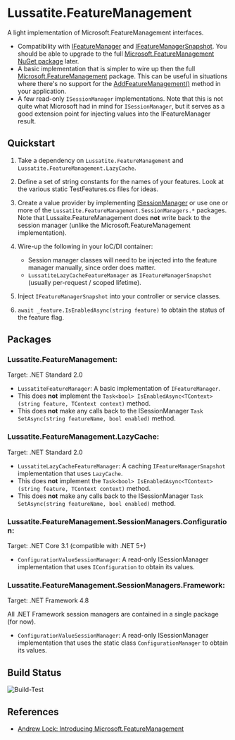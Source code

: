 # Lussatite.FeatureManagement

A light implementation of Microsoft.FeatureManagement interfaces.

- Compatibility with [IFeatureManager](https://docs.microsoft.com/en-us/dotnet/api/microsoft.featuremanagement.ifeaturemanager) and [IFeatureManagerSnapshot](https://docs.microsoft.com/en-us/dotnet/api/microsoft.featuremanagement.ifeaturemanagersnapshot).  You should be able to upgrade to the full [Microsoft.FeatureManagement NuGet package](https://www.nuget.org/packages/Microsoft.FeatureManagement/) later.
- A basic implementation that is simpler to wire up then the full [Microsoft.FeatureManagement](https://github.com/microsoft/FeatureManagement-Dotnet) package.  This can be useful in situations where there's no support for the [AddFeatureManagement()](https://docs.microsoft.com/en-us/dotnet/api/microsoft.featuremanagement.servicecollectionextensions.addfeaturemanagement) method in your application.
- A few read-only `ISessionManager` implementations.  Note that this is not quite what Microsoft had in mind for `ISessionManager`, but it serves as a good extension point for injecting values into the IFeatureManager result.

## Quickstart

1. Take a dependency on `Lussatite.FeatureManagement` and `Lussatite.FeatureManagement.LazyCache`.

2. Define a set of string constants for the names of your features.  Look at the various static TestFeatures.cs files for ideas.

3. Create a value provider by implementing [ISessionManager](https://docs.microsoft.com/en-us/dotnet/api/microsoft.featuremanagement.isessionmanager) or use one or more of the `Lussatite.FeatureManagement.SessionManagers.*` packages.  Note that Lussaite.FeatureManagement does **not** write back to the session manager (unlike the Microsoft.FeatureManagement implementation).

4. Wire-up the following in your IoC/DI container:

    - Session manager classes will need to be injected into the feature manager manually, since order does matter.
    - `LussatiteLazyCacheFeatureManager` as `IFeatureManagerSnapshot` (usually per-request / scoped lifetime).

5. Inject `IFeatureManagerSnapshot` into your controller or service classes.

6. `await _feature.IsEnabledAsync(string feature)` to obtain the status of the feature flag.

## Packages

### Lussatite.FeatureManagement:

Target: .NET Standard 2.0

- `LussatiteFeatureManager`: A basic implementation of `IFeatureManager`.
- This does **not** implement the `Task<bool> IsEnabledAsync<TContext>(string feature, TContext context)` method.
- This does **not** make any calls back to the ISessionManager `Task SetAsync(string featureName, bool enabled)` method.

### Lussatite.FeatureManagement.LazyCache:

Target: .NET Standard 2.0

- `LussatiteLazyCacheFeatureManager`: A caching `IFeatureManagerSnapshot` implementation that uses `LazyCache`.
- This does **not** implement the `Task<bool> IsEnabledAsync<TContext>(string feature, TContext context)` method.
- This does **not** make any calls back to the ISessionManager `Task SetAsync(string featureName, bool enabled)` method.

### Lussatite.FeatureManagement.SessionManagers.Configuration:

Target: .NET Core 3.1 (compatible with .NET 5+)

- `ConfigurationValueSessionManager`: A read-only ISessionManager implementation that uses `IConfiguration` to obtain its values.

### Lussatite.FeatureManagement.SessionManagers.Framework:

Target: .NET Framework 4.8

All .NET Framework session managers are contained in a single package (for now).

- `ConfigurationValueSessionManager`: A read-only ISessionManager implementation that uses the static class `ConfigurationManager` to obtain its values.

## Build Status

![Build-Test](https://github.com/tgharold/Lussatite.FeatureManagement/actions/workflows/dotnet.yml/badge.svg)

## References

- [Andrew Lock: Introducing Microsoft.FeatureManagement](https://andrewlock.net/introducing-the-microsoft-featuremanagement-library-adding-feature-flags-to-an-asp-net-core-app-part-1/)

